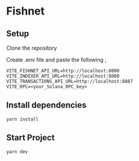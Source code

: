 # Fishnet

## Setup

Clone the repository

Create .env file and paste the following ;

```shell
VITE_FISHNET_API_URL=http://localhost:8000
VITE_INDEXER_API_URL=http://localhost:8080
VITE_TRANSACTIONS_API_URL=http://localhost:8887
VITE_RPC=<your_Solana_RPC_key>
```
## Install dependencies
```shell
yarn install
```
## Start Project
```shell
yarn dev
```
